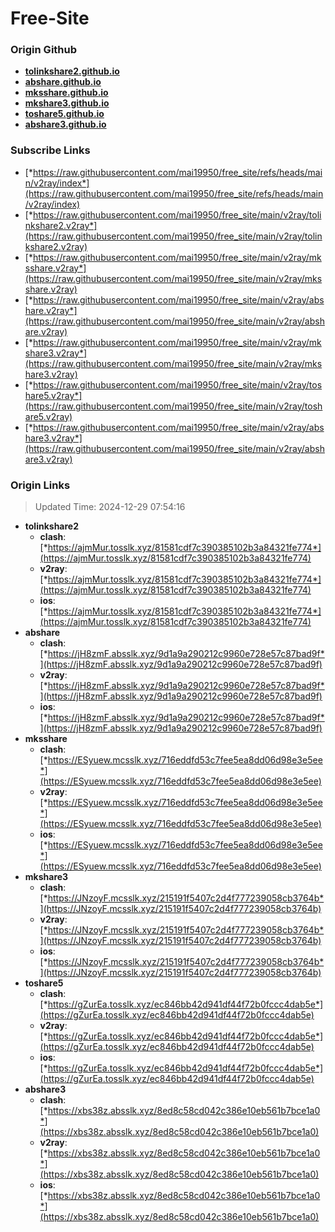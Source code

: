# Free-Site

### Origin Github

- [**tolinkshare2.github.io**](https://github.com/tolinkshare2/tolinkshare2.github.io)
- [**abshare.github.io**](https://github.com/abshare/abshare.github.io)
- [**mksshare.github.io**](https://github.com/mksshare/mksshare.github.io)
- [**mkshare3.github.io**](https://github.com/mkshare3/mkshare3.github.io)
- [**toshare5.github.io**](https://github.com/toshare5/toshare5.github.io)
- [**abshare3.github.io**](https://github.com/abshare3/abshare3.github.io)

### Subscribe Links

- [*https://raw.githubusercontent.com/mai19950/free_site/refs/heads/main/v2ray/index*](https://raw.githubusercontent.com/mai19950/free_site/refs/heads/main/v2ray/index)
- [*https://raw.githubusercontent.com/mai19950/free_site/main/v2ray/tolinkshare2.v2ray*](https://raw.githubusercontent.com/mai19950/free_site/main/v2ray/tolinkshare2.v2ray)
- [*https://raw.githubusercontent.com/mai19950/free_site/main/v2ray/mksshare.v2ray*](https://raw.githubusercontent.com/mai19950/free_site/main/v2ray/mksshare.v2ray)
- [*https://raw.githubusercontent.com/mai19950/free_site/main/v2ray/abshare.v2ray*](https://raw.githubusercontent.com/mai19950/free_site/main/v2ray/abshare.v2ray)
- [*https://raw.githubusercontent.com/mai19950/free_site/main/v2ray/mkshare3.v2ray*](https://raw.githubusercontent.com/mai19950/free_site/main/v2ray/mkshare3.v2ray)
- [*https://raw.githubusercontent.com/mai19950/free_site/main/v2ray/toshare5.v2ray*](https://raw.githubusercontent.com/mai19950/free_site/main/v2ray/toshare5.v2ray)
- [*https://raw.githubusercontent.com/mai19950/free_site/main/v2ray/abshare3.v2ray*](https://raw.githubusercontent.com/mai19950/free_site/main/v2ray/abshare3.v2ray)

### Origin Links

> Updated Time: 2024-12-29 07:54:16

- **tolinkshare2**
  - **clash**: [*https://ajmMur.tosslk.xyz/81581cdf7c390385102b3a84321fe774*](https://ajmMur.tosslk.xyz/81581cdf7c390385102b3a84321fe774)
  - **v2ray**: [*https://ajmMur.tosslk.xyz/81581cdf7c390385102b3a84321fe774*](https://ajmMur.tosslk.xyz/81581cdf7c390385102b3a84321fe774)
  - **ios**: [*https://ajmMur.tosslk.xyz/81581cdf7c390385102b3a84321fe774*](https://ajmMur.tosslk.xyz/81581cdf7c390385102b3a84321fe774)
- **abshare**
  - **clash**: [*https://jH8zmF.absslk.xyz/9d1a9a290212c9960e728e57c87bad9f*](https://jH8zmF.absslk.xyz/9d1a9a290212c9960e728e57c87bad9f)
  - **v2ray**: [*https://jH8zmF.absslk.xyz/9d1a9a290212c9960e728e57c87bad9f*](https://jH8zmF.absslk.xyz/9d1a9a290212c9960e728e57c87bad9f)
  - **ios**: [*https://jH8zmF.absslk.xyz/9d1a9a290212c9960e728e57c87bad9f*](https://jH8zmF.absslk.xyz/9d1a9a290212c9960e728e57c87bad9f)
- **mksshare**
  - **clash**: [*https://ESyuew.mcsslk.xyz/716eddfd53c7fee5ea8dd06d98e3e5ee*](https://ESyuew.mcsslk.xyz/716eddfd53c7fee5ea8dd06d98e3e5ee)
  - **v2ray**: [*https://ESyuew.mcsslk.xyz/716eddfd53c7fee5ea8dd06d98e3e5ee*](https://ESyuew.mcsslk.xyz/716eddfd53c7fee5ea8dd06d98e3e5ee)
  - **ios**: [*https://ESyuew.mcsslk.xyz/716eddfd53c7fee5ea8dd06d98e3e5ee*](https://ESyuew.mcsslk.xyz/716eddfd53c7fee5ea8dd06d98e3e5ee)
- **mkshare3**
  - **clash**: [*https://JNzoyF.mcsslk.xyz/215191f5407c2d4f777239058cb3764b*](https://JNzoyF.mcsslk.xyz/215191f5407c2d4f777239058cb3764b)
  - **v2ray**: [*https://JNzoyF.mcsslk.xyz/215191f5407c2d4f777239058cb3764b*](https://JNzoyF.mcsslk.xyz/215191f5407c2d4f777239058cb3764b)
  - **ios**: [*https://JNzoyF.mcsslk.xyz/215191f5407c2d4f777239058cb3764b*](https://JNzoyF.mcsslk.xyz/215191f5407c2d4f777239058cb3764b)
- **toshare5**
  - **clash**: [*https://gZurEa.tosslk.xyz/ec846bb42d941df44f72b0fccc4dab5e*](https://gZurEa.tosslk.xyz/ec846bb42d941df44f72b0fccc4dab5e)
  - **v2ray**: [*https://gZurEa.tosslk.xyz/ec846bb42d941df44f72b0fccc4dab5e*](https://gZurEa.tosslk.xyz/ec846bb42d941df44f72b0fccc4dab5e)
  - **ios**: [*https://gZurEa.tosslk.xyz/ec846bb42d941df44f72b0fccc4dab5e*](https://gZurEa.tosslk.xyz/ec846bb42d941df44f72b0fccc4dab5e)
- **abshare3**
  - **clash**: [*https://xbs38z.absslk.xyz/8ed8c58cd042c386e10eb561b7bce1a0*](https://xbs38z.absslk.xyz/8ed8c58cd042c386e10eb561b7bce1a0)
  - **v2ray**: [*https://xbs38z.absslk.xyz/8ed8c58cd042c386e10eb561b7bce1a0*](https://xbs38z.absslk.xyz/8ed8c58cd042c386e10eb561b7bce1a0)
  - **ios**: [*https://xbs38z.absslk.xyz/8ed8c58cd042c386e10eb561b7bce1a0*](https://xbs38z.absslk.xyz/8ed8c58cd042c386e10eb561b7bce1a0)
